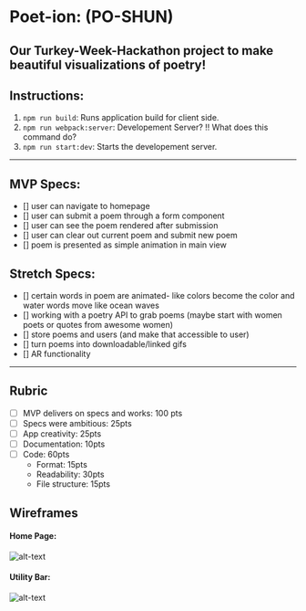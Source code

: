 # Poet-ion: (PO-SHUN)
Our Turkey-Week-Hackathon project to make beautiful visualizations of poetry!
---
## Instructions:
1. `npm run build`: Runs application build for client side.
2. `npm run webpack:server`: Developement Server? !! What does this command do?
3. `npm run start:dev`: Starts the developement server.


---
## MVP Specs:
- [] user can navigate to homepage
- [] user can submit a poem through a form component
- [] user can see the poem rendered after submission
- [] user can clear out current poem and submit new poem
- [] poem is presented as simple animation in main view


## Stretch Specs:
- [] certain words in poem are animated- like colors become the color and water words move like ocean waves
- [] working with a poetry API to grab poems (maybe start with women poets or quotes from awesome women)
- [] store poems and users (and make that accessible to user)
- [] turn poems into downloadable/linked gifs
- [] AR functionality

---

## Rubric
- [ ] MVP delivers on specs and works: 100 pts
- [ ] Specs were ambitious: 25pts
- [ ] App creativity: 25pts
- [ ] Documentation: 10pts
- [ ] Code: 60pts
  - Format: 15pts
  - Readability: 30pts
  - File structure: 15pts


## Wireframes

#### Home Page:
![alt-text][wf-01]
#### Utility Bar:
![alt-text][wf-02]

[wf-01]: http://res.cloudinary.com/ontoneio/image/upload/c_scale,w_600/v1511231315/Poet-ion/poet-ion_wireframes_1.jpg "Home Page Layout"
[wf-02]: https://res.cloudinary.com/ontoneio/image/upload/c_scale,w_600/v1511231318/Poet-ion/poet-ion_wireframes_2.jpg "Form Layout"
